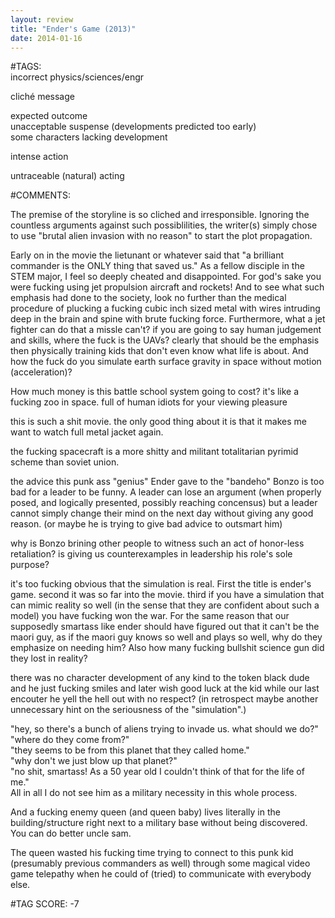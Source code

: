 ```yaml
---  
layout: review  
title: "Ender's Game (2013)"  
date: 2014-01-16  
---  
```

  
#TAGS:  
incorrect physics/sciences/engr  
  
cliché message  
  
expected outcome  
unacceptable suspense (developments predicted too early)  
some characters lacking development  
  
intense action  
  
untraceable (natural) acting  
  
#COMMENTS:  
  
The premise of the storyline is so cliched and irresponsible. Ignoring the countless arguments against such possiblilities, the writer(s) simply chose to use "brutal alien invasion with no reason" to start the plot propagation.  
  
Early on in the movie the lietunant or whatever said that "a brilliant commander is the ONLY thing that saved us." As a fellow disciple in the STEM major, I feel so deeply cheated and disappointed. For god's sake you were fucking using jet propulsion aircraft and rockets! And to see what such emphasis had done to the society, look no further than the medical procedure of plucking a fucking cubic inch sized metal with wires intruding deep in the brain and spine with brute fucking force. Furthermore, what a jet fighter can do that a missle can't? if you are going to say human judgement and skills, where the fuck is the UAVs? clearly that should be the emphasis then physically training kids that don't even know what life is about. And how the fuck do you simulate earth surface gravity in space without motion (acceleration)?  
  
How much money is this battle school system going to cost? it's like a fucking zoo in space. full of human idiots for your viewing pleasure  
  
this is such a shit movie. the only good thing about it is that it makes me want to watch full metal jacket again.  
  
the fucking spacecraft is a more shitty and militant totalitarian pyrimid scheme than soviet union.  
  
the advice this punk ass "genius" Ender gave to the "bandeho" Bonzo is too bad for a leader to be funny. A leader can lose an argument (when properly posed, and logically presented, possibly reaching concensus) but a leader cannot simply change their mind on the next day without giving any good reason. (or maybe he is trying to give bad advice to outsmart him)  
  
why is Bonzo brining other people to witness such an act of honor-less retaliation? is giving us counterexamples in leadership his role's sole purpose?  
  
it's too fucking obvious that the simulation is real. First the title is ender's game. second it was so far into the movie. third if you have a simulation that can mimic reality so well (in the sense that they are confident about such a model) you have fucking won the war. For the same reason that our supposedly smartass like ender should have figured out that it can't be the maori guy, as if the maori guy knows so well and plays so well, why do they emphasize on needing him? Also how many fucking bullshit science gun did they lost in reality?  
  
there was no character development of any kind to the token black dude and he just fucking smiles and later wish good luck at the kid while our last encouter he yell the hell out with no respect? (in retrospect maybe another unnecessary hint on the seriousness of the "simulation".)  
  
"hey, so there's a bunch of aliens trying to invade us. what should we do?"  
"where do they come from?"  
"they seems to be from this planet that they called home."  
"why don't we just blow up that planet?"  
"no shit, smartass! As a 50 year old I couldn't think of that for the life of me."  
All in all I do not see him as a military necessity in this whole process.  
  
And a fucking enemy queen (and queen baby) lives literally in the building/structure right next to a military base without being discovered. You can do better uncle sam.  
  
The queen wasted his fucking time trying to connect to this punk kid (presumably previous commanders as well) through some magical video game telepathy when he could of (tried) to communicate with everybody else.  
  
  
  
  
  
#TAG SCORE: -7  
